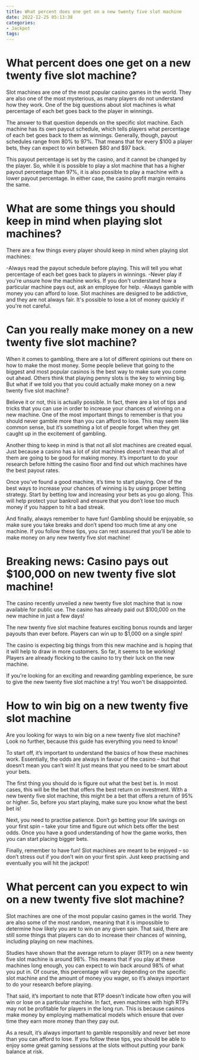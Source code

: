```yaml
---
title: What percent does one get on a new twenty five slot machine
date: 2022-12-25 05:13:38
categories:
- Jackpot
tags:
---
```



#  What percent does one get on a new twenty five slot machine?

Slot machines are one of the most popular casino games in the world. They are also one of the most mysterious, as many players do not understand how they work. One of the big questions about slot machines is what percentage of each bet goes back to the player in winnings.

The answer to that question depends on the specific slot machine. Each machine has its own payout schedule, which tells players what percentage of each bet goes back to them as winnings. Generally, though, payout schedules range from 80% to 97%. That means that for every $100 a player bets, they can expect to win between $80 and $97 back.

This payout percentage is set by the casino, and it cannot be changed by the player. So, while it is possible to play a slot machine that has a higher payout percentage than 97%, it is also possible to play a machine with a lower payout percentage. In either case, the casino profit margin remains the same.

# What are some things you should keep in mind when playing slot machines?

There are a few things every player should keep in mind when playing slot machines:

-Always read the payout schedule before playing. This will tell you what percentage of each bet goes back to players in winnings.
-Never play if you're unsure how the machine works. If you don't understand how a particular machine pays out, ask an employee for help.
-Always gamble with money you can afford to lose. Slot machines are designed to be addictive, and they are not always fair. It's possible to lose a lot of money quickly if you're not careful.

#  Can you really make money on a new twenty five slot machine?

When it comes to gambling, there are a lot of different opinions out there on how to make the most money. Some people believe that going to the biggest and most popular casinos is the best way to make sure you come out ahead. Others think that playing penny slots is the key to winning big. But what if we told you that you could actually make money on a new twenty five slot machine?

Believe it or not, this is actually possible. In fact, there are a lot of tips and tricks that you can use in order to increase your chances of winning on a new machine. One of the most important things to remember is that you should never gamble more than you can afford to lose. This may seem like common sense, but it’s something a lot of people forget when they get caught up in the excitement of gambling.

Another thing to keep in mind is that not all slot machines are created equal. Just because a casino has a lot of slot machines doesn’t mean that all of them are going to be good for making money. It’s important to do your research before hitting the casino floor and find out which machines have the best payout rates.

Once you’ve found a good machine, it’s time to start playing. One of the best ways to increase your chances of winning is by using proper betting strategy. Start by betting low and increasing your bets as you go along. This will help protect your bankroll and ensure that you don’t lose too much money if you happen to hit a bad streak.

And finally, always remember to have fun! Gambling should be enjoyable, so make sure you take breaks and don’t spend too much time at any one machine. If you follow these tips, you can rest assured that you’ll be able to make money on any new twenty five slot machine!

#  Breaking news: Casino pays out $100,000 on new twenty five slot machine!

The casino recently unveiled a new twenty five slot machine that is now available for public use. The casino has already paid out $100,000 on the new machine in just a few days!

The new twenty five slot machine features exciting bonus rounds and larger payouts than ever before. Players can win up to $1,000 on a single spin!

The casino is expecting big things from this new machine and is hoping that it will help to draw in more customers. So far, it seems to be working! Players are already flocking to the casino to try their luck on the new machine.

If you're looking for an exciting and rewarding gambling experience, be sure to give the new twenty five slot machine a try! You won't be disappointed.

#  How to win big on a new twenty five slot machine

Are you looking for ways to win big on a new twenty five slot machine? Look no further, because this guide has everything you need to know!

To start off, it’s important to understand the basics of how these machines work. Essentially, the odds are always in favour of the casino – but that doesn’t mean you can’t win! It just means that you need to be smart about your bets.

The first thing you should do is figure out what the best bet is. In most cases, this will be the bet that offers the best return on investment. With a new twenty five slot machine, this might be a bet that offers a return of 95% or higher. So, before you start playing, make sure you know what the best bet is!

Next, you need to practise patience. Don’t go betting your life savings on your first spin – take your time and figure out which bets offer the best odds. Once you have a good understanding of how the game works, then you can start placing bigger bets.

Finally, remember to have fun! Slot machines are meant to be enjoyed – so don’t stress out if you don’t win on your first spin. Just keep practising and eventually you will hit the jackpot!

#  What percent can you expect to win on a new twenty five slot machine?

Slot machines are one of the most popular casino games in the world. They are also some of the most random, meaning that it is impossible to determine how likely you are to win on any given spin. That said, there are still some things that players can do to increase their chances of winning, including playing on new machines.

Studies have shown that the average return to player (RTP) on a new twenty five slot machine is around 98%. This means that if you play at these machines long enough, you can expect to win back around 98% of what you put in. Of course, this percentage will vary depending on the specific slot machine and the amount of money you wager, so it’s always important to do your research before playing.

That said, it’s important to note that RTP doesn’t indicate how often you will win or lose on a particular machine. In fact, even machines with high RTPs may not be profitable for players in the long run. This is because casinos make money by employing mathematical models which ensure that over time they earn more money than they pay out.

As a result, it’s always important to gamble responsibly and never bet more than you can afford to lose. If you follow these tips, you should be able to enjoy some great gaming sessions at the slots without putting your bank balance at risk.